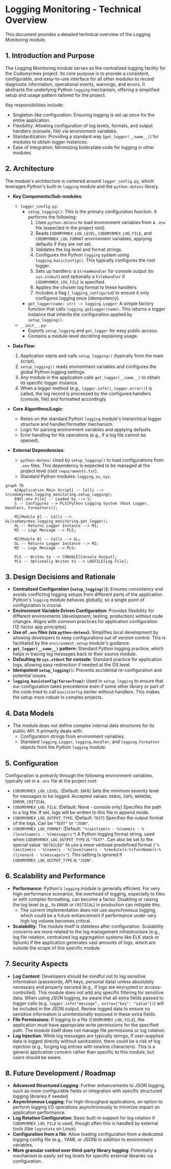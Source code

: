 # Logging Monitoring - Technical Overview

This document provides a detailed technical overview of the Logging Monitoring module.

## 1. Introduction and Purpose

The Logging Monitoring module serves as the centralized logging facility for the Codomyrmex project. Its core purpose is to provide a consistent, configurable, and easy-to-use interface for all other modules to record diagnostic information, operational events, warnings, and errors. It abstracts the underlying Python `logging` mechanism, offering a simplified setup and usage pattern tailored for the project.

Key responsibilities include:
- Singleton-like configuration: Ensuring logging is set up once for the entire application.
- Flexibility: Allowing configuration of log levels, formats, and output handlers (console, file) via environment variables.
- Standardization: Providing a standard way (`get_logger(__name__)`) for modules to obtain logger instances.
- Ease of Integration: Minimizing boilerplate code for logging in other modules.

## 2. Architecture

The module's architecture is centered around `logger_config.py`, which leverages Python's built-in `logging` module and the `python-dotenv` library.

- **Key Components/Sub-modules**:
  - `logger_config.py`:
    - `setup_logging()`: This is the primary configuration function. It performs the following:
        1. Uses `python-dotenv` to load environment variables from a `.env` file (expected in the project root).
        2. Reads `CODOMYRMEX_LOG_LEVEL`, `CODOMYRMEX_LOG_FILE`, and `CODOMYRMEX_LOG_FORMAT` environment variables, applying defaults if they are not set.
        3. Validates the log level and format strings.
        4. Configures the Python `logging` system using `logging.basicConfig()`. This typically configures the root logger.
        5. Sets up handlers: a `StreamHandler` for console output (to `sys.stdout`) and optionally a `FileHandler` if `CODOMYRMEX_LOG_FILE` is specified.
        6. Applies the chosen log format to these handlers.
        7. Includes a flag (`_logging_configured`) to ensure it only configures logging once (idempotency).
    - `get_logger(name: str) -> logging.Logger`:
A simple factory function that calls `logging.getLogger(name)`. This returns a logger instance that inherits the configuration applied by `setup_logging()`.
  - `__init__.py`:
    - Exports `setup_logging` and `get_logger` for easy public access.
    - Contains a module-level docstring explaining usage.

- **Data Flow**:
  1. Application starts and calls `setup_logging()` (typically from the main script).
  2. `setup_logging()` reads environment variables and configures the global Python logging settings.
  3. Any module in the application calls `get_logger(__name__)` to obtain its specific logger instance.
  4. When a logger method (e.g., `logger.info()`, `logger.error()`) is called, the log record is processed by the configured handlers (console, file) and formatted accordingly.

- **Core Algorithms/Logic**:
  - Relies on the standard Python `logging` module's hierarchical logger structure and handler/formatter mechanism.
  - Logic for parsing environment variables and applying defaults.
  - Error handling for file operations (e.g., if a log file cannot be opened).

- **External Dependencies**:
  - `python-dotenv`: Used by `setup_logging()` to load configurations from `.env` files. This dependency is expected to be managed at the project level (root `requirements.txt`).
  - Standard Python modules: `logging`, `os`, `sys`.

```mermaid
graph TD
    A[Application Main Script] -- Calls --> S(codomyrmex.logging_monitoring.setup_logging);
    ENV[.env File] -- Loaded by --> S;
    S -- Configures --> PLS[Python Logging System (Root Logger, Handlers, Formatters)];
    
    M1[Module A] -- Calls --> GL(codomyrmex.logging_monitoring.get_logger);
    GL -- Returns Logger Instance --> M1;
    M1 -- Logs Message --> PLS;

    M2[Module B] -- Calls --> GL;
    GL -- Returns Logger Instance --> M2;
    M2 -- Logs Message --> PLS;

    PLS -- Writes to --> CONSOLE[Console Output];
    PLS -- Optionally Writes to --> LOGFILE[Log File];
```

## 3. Design Decisions and Rationale

- **Centralized Configuration (`setup_logging()`):** Ensures consistency and avoids conflicting logging setups from different parts of the application. Python's `logging` module behaves globally, so a single point of configuration is crucial.
- **Environment Variable Driven Configuration:** Provides flexibility for different environments (development, testing, production) without code changes. Aligns with common practices for application configuration (12-factor app principles).
- **Use of `.env` files (via `python-dotenv`):** Simplifies local development by allowing developers to keep configurations out of version control. This is facilitated by the `environment_setup` module's guidance.
- **`get_logger(__name__)` pattern:** Standard Python logging practice, which helps in tracing log messages back to their source module.
- **Defaulting to `sys.stdout` for console:** Standard practice for application logs, allowing easy redirection if needed at the OS level.
- **Idempotent `setup_logging()`:** Prevents accidental re-configuration and potential issues.
- **`logging.basicConfig(force=True)`:** Used in `setup_logging` to ensure that our configuration takes precedence even if some other library or part of the code tried to call `basicConfig` earlier without handlers. This makes the setup more robust in complex projects.

## 4. Data Models

- The module does not define complex internal data structures for its public API. It primarily deals with:
  - Configuration strings from environment variables.
  - Standard `logging.Logger`, `logging.Handler`, and `logging.Formatter` objects from the Python `logging` module.

## 5. Configuration

Configuration is primarily through the following environment variables, typically set in a `.env` file at the project root:

- `CODOMYRMEX_LOG_LEVEL`: (Default: `INFO`) Sets the minimum severity level for messages to be logged. Accepted values: `DEBUG`, `INFO`, `WARNING`, `ERROR`, `CRITICAL`.
- `CODOMYRMEX_LOG_FILE`: (Default: None - console only) Specifies the path to a log file. If set, logs will be written to this file in append mode.
- `CODOMYRMEX_LOG_OUTPUT_TYPE`: (Default: `TEXT`) Specifies the output format of the logs. Can be `"TEXT"` or `"JSON"`.
- `CODOMYRMEX_LOG_FORMAT`: (Default: `"%(asctime)s - %(name)s - %(levelname)s - %(message)s"`)
  A Python logging format string, used when `CODOMYRMEX_LOG_OUTPUT_TYPE` is `"TEXT"`. Can also be set to the special value `"DETAILED"` to use a more verbose predefined format (`"%(asctime)s - %(name)s - %(levelname)s - %(module)s:%(funcName)s:%(lineno)d - %(message)s"`). This setting is ignored if `CODOMYRMEX_LOG_OUTPUT_TYPE` is `"JSON"`.

## 6. Scalability and Performance

- **Performance**: Python's `logging` module is generally efficient. For very high-performance scenarios, the overhead of logging, especially to files or with complex formatting, can become a factor. Disabling or raising the log level (e.g., to `ERROR` or `CRITICAL`) in production can mitigate this.
    - The current implementation does not use asynchronous logging, which could be a future enhancement if performance under very high log volume becomes critical.
- **Scalability**: The module itself is stateless after configuration. Scalability concerns are more related to the log management infrastructure (e.g., log file rotation, centralized log aggregation systems like ELK stack or Splunk) if the application generates vast amounts of logs, which are outside the scope of this specific module.

## 7. Security Aspects

- **Log Content**: Developers should be mindful not to log sensitive information (passwords, API keys, personal data) unless absolutely necessary and properly secured (e.g., if logs are encrypted or access-controlled). This module does not add any specific filtering for sensitive data.
  When using JSON logging, be aware that all extra fields passed to logger calls (e.g. `logger.info("message", extra={"key": "value"})`) will be included in the JSON output. Review logged data to ensure no sensitive information is unintentionally exposed in these extra fields.
- **File Permissions**: If logging to a file (`CODOMYRMEX_LOG_FILE`), the application must have appropriate write permissions for the specified path. The module itself does not manage file permissions or log rotation.
- **Log Injection**: While log messages are typically strings, if user-supplied data is logged directly without sanitization, there could be a risk of log injection (e.g., forging log entries with newline characters). This is a general application concern rather than specific to this module, but users should be aware.

## 8. Future Development / Roadmap

- **Advanced Structured Logging**: Further enhancements to JSON logging, such as more configurable fields or integration with specific structured logging libraries if needed.
- **Asynchronous Logging**: For high-throughput applications, an option to perform logging I/O operations asynchronously to minimize impact on application performance.
- **Log Rotation Configuration**: Basic built-in support for log rotation if `CODOMYRMEX_LOG_FILE` is used, though often this is handled by external tools (like `logrotate` on Linux).
- **Configuration from a file**: Allow loading configuration from a dedicated logging config file (e.g., YAML or JSON) in addition to environment variables.
- **More granular control over third-party library logging**: Potentially a mechanism to easily set log levels for specific external libraries via configuration. 